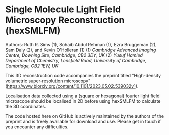 # Single Molecule Light Field Microscopy Reconstruction (hexSMLFM)
Authors: Ruth R. Sims (1), Sohaib Abdul Rehman (1), Ezra Bruggeman (2), Sam Daly (2), and Kevin O'Holleran (1)
(1) _Cambridge Advanced Imaging Centre, Downing Site, Cambridge, CB2 3DY, UK_
(2) _Yusuf Hamied Department of Chemistry, Lensfield Road, University of Cambridge, Cambridge, CB2 1EW, UK_

This 3D reconstruction code accompanies the preprint titled "High-density volumetric super-resolution microscopy" (https://www.biorxiv.org/content/10.1101/2023.05.02.539032v1). 

Localisation data collected using a (square or hexagonal) fourier light field microscope should be localised in 2D before using hexSMLFM to calculate the 3D coordinates.

The code hosted here on GitHub is actively maintained by the authors of the preprint and is freely available for download and use. Please get in touch if you encounter any difficulties.
